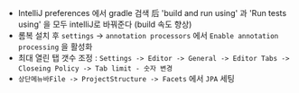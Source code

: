 * IntelliJ preferences 에서 gradle 검색 后 'build and run using' 과 'Run tests using' 을 모두 intelliJ로 바꿔준다 (build 속도 향상)
* 롬복 설치 후 `settings` -> `annotation processors` 에서 `Enable annotation processing` 을 활성화
* 최대 열린 탭 갯수 조정 : `Settings -> Editor -> General -> Editor Tabs -> Closeing Policy -> Tab limit - 숫자 변경`
* `상단메뉴바File -> ProjectStructure -> Facets` 에서 `JPA` 세팅